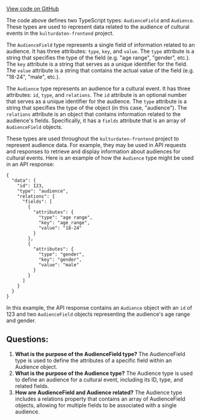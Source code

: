 [View code on GitHub](https://github.com/technologiestiftung/kulturdaten-frontend/blob/master/lib/api/types/audience.ts)

The code above defines two TypeScript types: `AudienceField` and `Audience`. These types are used to represent data related to the audience of cultural events in the `kulturdaten-frontend` project.

The `AudienceField` type represents a single field of information related to an audience. It has three attributes: `type`, `key`, and `value`. The `type` attribute is a string that specifies the type of the field (e.g. "age range", "gender", etc.). The `key` attribute is a string that serves as a unique identifier for the field. The `value` attribute is a string that contains the actual value of the field (e.g. "18-24", "male", etc.).

The `Audience` type represents an audience for a cultural event. It has three attributes: `id`, `type`, and `relations`. The `id` attribute is an optional number that serves as a unique identifier for the audience. The `type` attribute is a string that specifies the type of the object (in this case, "audience"). The `relations` attribute is an object that contains information related to the audience's fields. Specifically, it has a `fields` attribute that is an array of `AudienceField` objects.

These types are used throughout the `kulturdaten-frontend` project to represent audience data. For example, they may be used in API requests and responses to retrieve and display information about audiences for cultural events. Here is an example of how the `Audience` type might be used in an API response:

```
{
  "data": {
    "id": 123,
    "type": "audience",
    "relations": {
      "fields": [
        {
          "attributes": {
            "type": "age range",
            "key": "age_range",
            "value": "18-24"
          }
        },
        {
          "attributes": {
            "type": "gender",
            "key": "gender",
            "value": "male"
          }
        }
      ]
    }
  }
}
```

In this example, the API response contains an `Audience` object with an `id` of 123 and two `AudienceField` objects representing the audience's age range and gender.
## Questions: 
 1. **What is the purpose of the AudienceField type?** The AudienceField type is used to define the attributes of a specific field within an Audience object.
2. **What is the purpose of the Audience type?** The Audience type is used to define an audience for a cultural event, including its ID, type, and related fields.
3. **How are AudienceField and Audience related?** The Audience type includes a relations property that contains an array of AudienceField objects, allowing for multiple fields to be associated with a single audience.